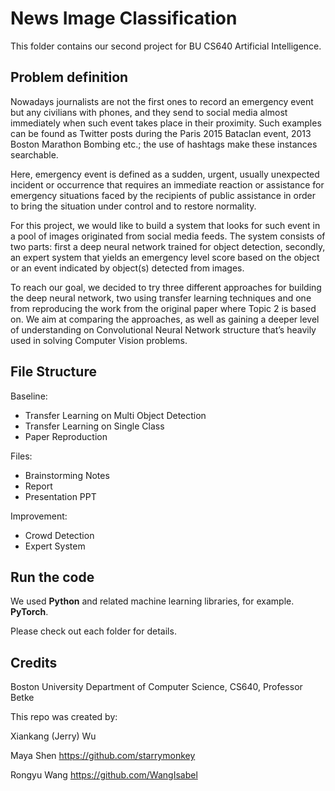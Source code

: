 # News Image Classification

This folder contains our second project for BU CS640 Artificial Intelligence. 

## Problem definition

Nowadays journalists are not the first ones to record an emergency event but any civilians with phones, and they send to social media almost immediately when such event takes place in their proximity. Such examples can be found as Twitter posts during the Paris 2015 Bataclan event, 2013 Boston Marathon Bombing etc.; the use of hashtags make these instances searchable.

Here, emergency event is defined as a sudden, urgent, usually unexpected incident or occurrence that requires an immediate reaction or assistance for emergency situations faced by the recipients of public assistance in order to bring the situation under control and to restore normality. 

For this project, we would like to build a system that looks for such event in a pool of images originated from social media feeds. The system consists of two parts: first a deep neural network trained for object detection, secondly, an expert system that yields an emergency level score based on the object or an event indicated by object(s) detected from images. 

To reach our goal, we decided to try three different approaches for building the deep neural network, two using transfer learning techniques and one from reproducing the work from the original paper where Topic 2 is based on. We aim at comparing the approaches, as well as gaining a deeper level of understanding on Convolutional Neural Network structure that’s heavily used in solving Computer Vision problems. 

## File Structure
Baseline:
- Transfer Learning on Multi Object Detection
- Transfer Learning on Single Class
- Paper Reproduction


Files:
- Brainstorming Notes
- Report
- Presentation PPT


Improvement:
- Crowd Detection
- Expert System


## Run the code

We used **Python** and related machine learning libraries, for example. **PyTorch**.

Please check out each folder for details.

## Credits

Boston University Department of Computer Science, CS640, Professor Betke

This repo was created by:

Xiankang (Jerry) Wu

Maya Shen https://github.com/starrymonkey

Rongyu Wang https://github.com/WangIsabel
